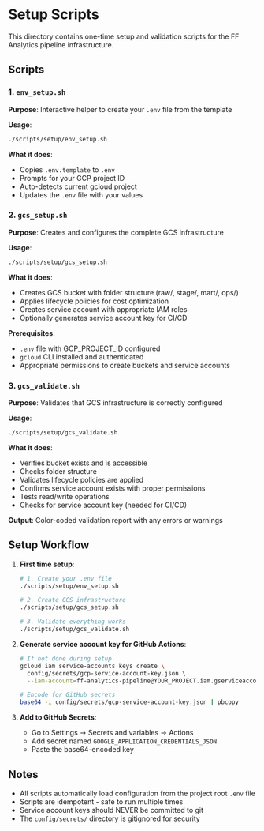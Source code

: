 # Setup Scripts

This directory contains one-time setup and validation scripts for the FF Analytics pipeline infrastructure.

## Scripts

### 1. `env_setup.sh`
**Purpose**: Interactive helper to create your `.env` file from the template

**Usage**:
```bash
./scripts/setup/env_setup.sh
```

**What it does**:
- Copies `.env.template` to `.env`
- Prompts for your GCP project ID
- Auto-detects current gcloud project
- Updates the `.env` file with your values

### 2. `gcs_setup.sh`
**Purpose**: Creates and configures the complete GCS infrastructure

**Usage**:
```bash
./scripts/setup/gcs_setup.sh
```

**What it does**:
- Creates GCS bucket with folder structure (raw/, stage/, mart/, ops/)
- Applies lifecycle policies for cost optimization
- Creates service account with appropriate IAM roles
- Optionally generates service account key for CI/CD

**Prerequisites**:
- `.env` file with GCP_PROJECT_ID configured
- `gcloud` CLI installed and authenticated
- Appropriate permissions to create buckets and service accounts

### 3. `gcs_validate.sh`
**Purpose**: Validates that GCS infrastructure is correctly configured

**Usage**:
```bash
./scripts/setup/gcs_validate.sh
```

**What it does**:
- Verifies bucket exists and is accessible
- Checks folder structure
- Validates lifecycle policies are applied
- Confirms service account exists with proper permissions
- Tests read/write operations
- Checks for service account key (needed for CI/CD)

**Output**: Color-coded validation report with any errors or warnings

## Setup Workflow

1. **First time setup**:
   ```bash
   # 1. Create your .env file
   ./scripts/setup/env_setup.sh

   # 2. Create GCS infrastructure
   ./scripts/setup/gcs_setup.sh

   # 3. Validate everything works
   ./scripts/setup/gcs_validate.sh
   ```

2. **Generate service account key for GitHub Actions**:
   ```bash
   # If not done during setup
   gcloud iam service-accounts keys create \
     config/secrets/gcp-service-account-key.json \
     --iam-account=ff-analytics-pipeline@YOUR_PROJECT.iam.gserviceaccount.com

   # Encode for GitHub secrets
   base64 -i config/secrets/gcp-service-account-key.json | pbcopy
   ```

3. **Add to GitHub Secrets**:
   - Go to Settings → Secrets and variables → Actions
   - Add secret named `GOOGLE_APPLICATION_CREDENTIALS_JSON`
   - Paste the base64-encoded key

## Notes

- All scripts automatically load configuration from the project root `.env` file
- Scripts are idempotent - safe to run multiple times
- Service account keys should NEVER be committed to git
- The `config/secrets/` directory is gitignored for security